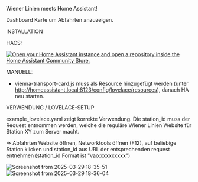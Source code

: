 Wiener Linien meets Home Assistant! 



Dashboard Karte um Abfahrten anzuzeigen.




INSTALLATION 

HACS:

<a href="https://my.home-assistant.io/redirect/hacs_repository/?owner=0Paul89&repository=vienna-transport-card" target="_blank" rel="noreferrer noopener"><img src="https://my.home-assistant.io/badges/hacs_repository.svg" alt="Open your Home Assistant instance and open a repository inside the Home Assistant Community Store." /></a>



MANUELL:

- vienna-transport-card.js muss als Resource hinzugefügt werden (unter http://homeassistant.local:8123/config/lovelace/resources), danach HA neu starten.



VERWENDUNG / LOVELACE-SETUP 

example_lovelace.yaml zeigt korrekte Verwendung. Die station_id muss der Request entnommen werden, welche die reguläre Wiener Linien Website für Station XY zum Server macht. 

  => Abfahrten Website öffnen, Networktools öffnen (F12), auf beliebige Station klicken und station_id aus URL der entsprechenden request entnehmen (station_id Format ist "vao:xxxxxxxxx") 

![Screenshot from 2025-03-29 18-35-51](https://github.com/user-attachments/assets/4a3e0555-461c-4cf7-b7cc-451335a165f7)
![Screenshot from 2025-03-29 18-36-04](https://github.com/user-attachments/assets/c4b19091-5455-439b-be69-cc862aa1c623)
